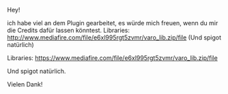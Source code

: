 Hey!

ich habe viel an dem Plugin gearbeitet, es würde mich freuen, wenn du mir die Credits dafür lassen könntest.
Libraries: http://www.mediafire.com/file/e6xl995rgt5zvmr/varo_lib.zip/file
(Und spigot natürlich)

Libraries:
https://www.mediafire.com/file/e6xl995rgt5zvmr/varo_lib.zip/file

Und spigot natürlich.

Vielen Dank!

